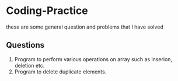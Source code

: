 # Coding-Practice
these are some general question and problems that I have solved

## Questions
1. Program to perform various operations on array such as inserion, deletion etc.
2. Program to delete duplicate elements.
